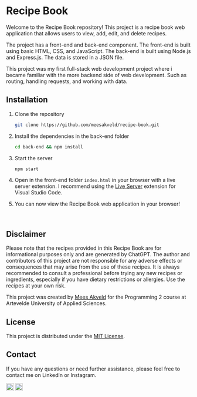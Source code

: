 # Recipe Book

Welcome to the Recipe Book repository! This project is a recipe book web application that allows users to view, add, edit, and delete recipes. 

The project has a front-end and back-end component. The front-end is built using basic HTML, CSS, and JavaScript. The back-end is built using Node.js and Express.js. The data is stored in a JSON file.

This project was my first full-stack web development project where i became familiar with the more backend side of web development. Such as routing, handling requests, and working with data.


## Installation

1. Clone the repository
    ```bash
    git clone https://github.com/meesakveld/recipe-book.git
    ```
2. Install the dependencies in the back-end folder
    ```bash
    cd back-end && npm install
    ```
3. Start the server
    ```bash
    npm start
    ```
4. Open in the front-end folder `index.html` in your browser with a live server extension. I recommend using the [Live Server](https://marketplace.visualstudio.com/items?itemName=ritwickdey.LiveServer) extension for Visual Studio Code.

5. You can now view the Recipe Book web application in your browser!

<br>

## Disclaimer
Please note that the recipes provided in this Recipe Book are for informational purposes only and are generated by ChatGPT. The author and contributors of this project are not responsible for any adverse effects or consequences that may arise from the use of these recipes. It is always recommended to consult a professional before trying any new recipes or ingredients, especially if you have dietary restrictions or allergies. Use the recipes at your own risk.

This project was created by [Mees Akveld](https://www.github.com/meesakveld) for the Programming 2 course at Artevelde University of Applied Sciences.


## License
This project is distributed under the [MIT License](LICENSE).

## Contact
If you have any questions or need further assistance, please feel free to contact me on LinkedIn or Instagram.

<a href="https://www.linkedin.com/in/meesakveld/"><img align="left" src="https://raw.githubusercontent.com/yushi1007/yushi1007/main/images/linkedin.svg" alt="Mees Akveld | LinkedIn" width="21px"/></a>
<a href="https://instagram.com/meesakveld"><img align="left" src="https://raw.githubusercontent.com/yushi1007/yushi1007/main/images/instagram.svg" alt="Mees Akveld | Instagram" width="21px"/></a>
